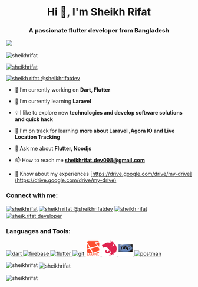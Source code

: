 <h1 align="center">Hi 👋, I'm Sheikh Rifat</h1>
<h3 align="center">A passionate flutter developer from Bangladesh</h3>
<img align="right alt="Coding width="400" src="https://cdn.dribbble.com/users/926537/screenshots/4502924/python-2.gif">
<p align="left"> <img src="https://komarev.com/ghpvc/?username=sheikhrifat&label=Profile%20views&color=0e75b6&style=flat" alt="sheikhrifat" /> </p>

<p align="left"> <a href="https://github.com/ryo-ma/github-profile-trophy"><img src="https://github-profile-trophy.vercel.app/?username=sheikhrifat" alt="sheikhrifat" /></a> </p>

<p align="left"> <a href="https://twitter.com/sheikh rifat @sheikhrifatdev" target="blank"><img src="https://img.shields.io/twitter/follow/sheikh rifat @sheikhrifatdev?logo=twitter&style=for-the-badge" alt="sheikh rifat @sheikhrifatdev" /></a> </p>

- 🔭 I’m currently working on **Dart, Flutter**

- 🌱 I’m currently learning **Laravel**

- 💡 I like to explore new **technologies and develop software solutions and quick hack**

- 🌱 I'm on track for learning **more about Laravel ,Agora IO and Live Location Tracking**

- 💬 Ask me about **Flutter, Noodjs**

- 📫 How to reach me **sheikhrifat.dev098@gmail.com**

- 📄 Know about my experiences [https://drive.google.com/drive/my-drive](https://drive.google.com/drive/my-drive)

<h3 align="left">Connect with me:</h3>
<p align="left">
<a href="https://dev.to/sheikhrifat" target="blank"><img align="center" src="https://raw.githubusercontent.com/rahuldkjain/github-profile-readme-generator/master/src/images/icons/Social/devto.svg" alt="sheikhrifat" height="30" width="40" /></a>
<a href="https://twitter.com/sheikh rifat @sheikhrifatdev" target="blank"><img align="center" src="https://raw.githubusercontent.com/rahuldkjain/github-profile-readme-generator/master/src/images/icons/Social/twitter.svg" alt="sheikh rifat @sheikhrifatdev" height="30" width="40" /></a>
<a href="https://linkedin.com/in/sheikh rifat" target="blank"><img align="center" src="https://raw.githubusercontent.com/rahuldkjain/github-profile-readme-generator/master/src/images/icons/Social/linked-in-alt.svg" alt="sheikh rifat" height="30" width="40" /></a>
<a href="https://fb.com/sheik.rifat.developer" target="blank"><img align="center" src="https://raw.githubusercontent.com/rahuldkjain/github-profile-readme-generator/master/src/images/icons/Social/facebook.svg" alt="sheik.rifat.developer" height="30" width="40" /></a>
</p>

<h3 align="left">Languages and Tools:</h3>
<p align="left"> <a href="https://dart.dev" target="_blank" rel="noreferrer"> <img src="https://www.vectorlogo.zone/logos/dartlang/dartlang-icon.svg" alt="dart" width="40" height="40"/> </a> <a href="https://firebase.google.com/" target="_blank" rel="noreferrer"> <img src="https://www.vectorlogo.zone/logos/firebase/firebase-icon.svg" alt="firebase" width="40" height="40"/> </a> <a href="https://flutter.dev" target="_blank" rel="noreferrer"> <img src="https://www.vectorlogo.zone/logos/flutterio/flutterio-icon.svg" alt="flutter" width="40" height="40"/> </a> <a href="https://git-scm.com/" target="_blank" rel="noreferrer"> <img src="https://www.vectorlogo.zone/logos/git-scm/git-scm-icon.svg" alt="git" width="40" height="40"/> </a> <a href="https://laravel.com/" target="_blank" rel="noreferrer"> <img src="https://raw.githubusercontent.com/devicons/devicon/master/icons/laravel/laravel-plain-wordmark.svg" alt="laravel" width="40" height="40"/> </a> <a href="https://nestjs.com/" target="_blank" rel="noreferrer"> <img src="https://raw.githubusercontent.com/devicons/devicon/master/icons/nestjs/nestjs-plain.svg" alt="nestjs" width="40" height="40"/> </a> <a href="https://www.php.net" target="_blank" rel="noreferrer"> <img src="https://raw.githubusercontent.com/devicons/devicon/master/icons/php/php-original.svg" alt="php" width="40" height="40"/> </a> <a href="https://postman.com" target="_blank" rel="noreferrer"> <img src="https://www.vectorlogo.zone/logos/getpostman/getpostman-icon.svg" alt="postman" width="40" height="40"/> </a> </p>

<p><img align="left" src="https://github-readme-stats.vercel.app/api/top-langs?username=sheikhrifat&show_icons=true&locale=en&layout=compact" alt="sheikhrifat" /></p>

<p>&nbsp;<img align="center" src="https://github-readme-stats.vercel.app/api?username=sheikhrifat&show_icons=true&locale=en" alt="sheikhrifat" /></p>

<p><img align="center" src="https://github-readme-streak-stats.herokuapp.com/?user=sheikhrifat&" alt="sheikhrifat" /></p>

